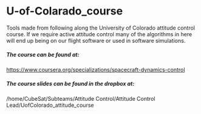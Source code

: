 # U-of-Colarado_course
Tools made from following along the University of Colorado attitude control course. If we require 
active attitude control many of the algorithms in here will end up being on our flight software or 
used in software simulations.

##### The course can be found at:
https://www.coursera.org/specializations/spacecraft-dynamics-control
##### The course slides can be found in the dropbox at:
/home/CubeSat/Subteams/Attitude Control/Attitude Control Lead/UofColorado_attitude_course
